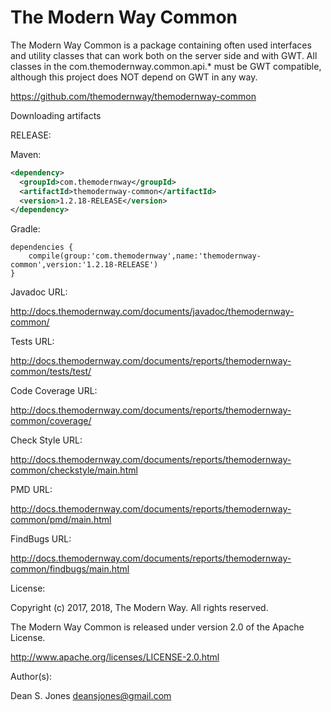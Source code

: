 The Modern Way Common
======

The Modern Way Common is a package containing often used interfaces and utility classes that can work both on the server side and with GWT. All classes in the com.themodernway.common.api.* must be GWT compatible, although this project does NOT depend on GWT in any way.

https://github.com/themodernway/themodernway-common

Downloading artifacts

RELEASE:

Maven:
```xml
<dependency>
  <groupId>com.themodernway</groupId>
  <artifactId>themodernway-common</artifactId>
  <version>1.2.18-RELEASE</version>
</dependency>
```
Gradle:
```
dependencies {
    compile(group:'com.themodernway',name:'themodernway-common',version:'1.2.18-RELEASE')
}
```
Javadoc URL:

http://docs.themodernway.com/documents/javadoc/themodernway-common/

Tests URL:

http://docs.themodernway.com/documents/reports/themodernway-common/tests/test/

Code Coverage URL:

http://docs.themodernway.com/documents/reports/themodernway-common/coverage/

Check Style URL:

http://docs.themodernway.com/documents/reports/themodernway-common/checkstyle/main.html

PMD URL:

http://docs.themodernway.com/documents/reports/themodernway-common/pmd/main.html

FindBugs URL:

http://docs.themodernway.com/documents/reports/themodernway-common/findbugs/main.html

License:

Copyright (c) 2017, 2018, The Modern Way. All rights reserved.

The Modern Way Common is released under version 2.0 of the Apache License.

http://www.apache.org/licenses/LICENSE-2.0.html

Author(s):

Dean S. Jones
deansjones@gmail.com
